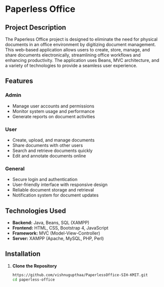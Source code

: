 # Paperless Office

## Project Description

The Paperless Office project is designed to eliminate the need for physical documents in an office environment by digitizing document management. This web-based application allows users to create, store, manage, and share documents electronically, streamlining office workflows and enhancing productivity. The application uses Beans, MVC architecture, and a variety of technologies to provide a seamless user experience.

## Features

### Admin
- Manage user accounts and permissions
- Monitor system usage and performance
- Generate reports on document activities

### User
- Create, upload, and manage documents
- Share documents with other users
- Search and retrieve documents quickly
- Edit and annotate documents online

### General
- Secure login and authentication
- User-friendly interface with responsive design
- Reliable document storage and retrieval
- Notification system for document updates

## Technologies Used
- **Backend:** Java, Beans, SQL (XAMPP)
- **Frontend:** HTML, CSS, Bootstrap 4, JavaScript
- **Framework:** MVC (Model-View-Controller)
- **Server:** XAMPP (Apache, MySQL, PHP, Perl)

## Installation

1. **Clone the Repository**
   ```bash
   https://github.com/vishnugupthaa/PaperlessOffice-SIH-KMIT.git
   cd paperless-office
